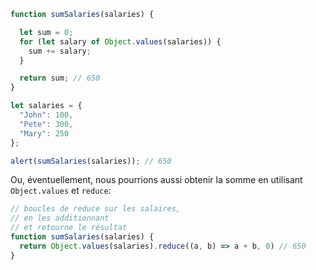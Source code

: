 ```js run demo
function sumSalaries(salaries) {

  let sum = 0;
  for (let salary of Object.values(salaries)) {
    sum += salary;
  }

  return sum; // 650
}

let salaries = {
  "John": 100,
  "Pete": 300,
  "Mary": 250
};

alert(sumSalaries(salaries)); // 650
```
Ou, éventuellement, nous pourrions aussi obtenir la somme en utilisant `Object.values` et `reduce`:

```js
// boucles de reduce sur les salaires,
// en les additionnant
// et retourne le résultat
function sumSalaries(salaries) {
  return Object.values(salaries).reduce((a, b) => a + b, 0) // 650
}
```
